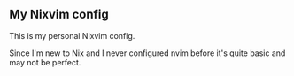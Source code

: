 ## My Nixvim config

This is my personal Nixvim config.

Since I'm new to Nix and I never configured nvim before it's quite basic and may not be perfect.

